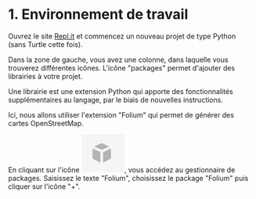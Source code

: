 # 1. Environnement de travail

Ouvrez le site [Repl.it](https://repl.it) et commencez un nouveau projet de type Python (sans Turtle cette fois).

Dans la zone de gauche, vous avez une colonne, dans laquelle vous trouverez différentes icônes. L'icône "packages"
permet d'ajouter des librairies à votre projet.

Une librairie est une extension Python qui apporte des fonctionnalités supplémentaires au langage, par le biais de
nouvelles instructions.

Ici, nous allons utiliser l'extension "Folium" qui permet de générer des cartes OpenStreetMap.

En cliquant sur l'icône ![Add package](img/icone-package.png), vous accédez au gestionnaire de packages. Saisissez le
texte "Folium", choisissez le package "Folium" puis cliquer sur l'icône "+".
